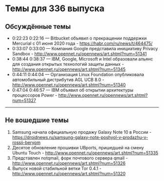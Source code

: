 # Темы для 336 выпуска
## Обсуждённые темы
- 0:22:23 0:22:16 — Bitbucket объявил о прекращении поддержки Mercurial с 01 июня 2020 года - https://habr.com/ru/news/t/464475/
- 0:33:07 0:33:00 — Компания Google представила инициативу Privacy Sandbox - http://www.opennet.ru/opennews/art.shtml?num=51341
- 0:38:44 0:38:37 — IBM, Google, Microsoft и Intel образовали альянс для создания открытых технологий защиты данных - http://www.opennet.ru/opennews/art.shtml?num=51345
- 0:44:11 0:44:04 — Организация Linux Foundation опубликовала автомобильный дистрибутив AGL UCB 8.0 - http://www.opennet.ru/opennews/art.shtml?num=51340
- 0:47:04 0:46:57 — IBM объявил об открытии архитектуры процессоров Power - http://www.opennet.ru/opennews/art.shtml?num=51327

---

## Не вошедшие темы
1. Samsung начала официальную продажу Galaxy Note 10 в России - https://droidnews.ru/samsung-galaxy-note-poshyol-v-prodazhu-v-rossii-beryom
1. Десятое обновление прошивки UBports, пришедшей на смену Ubuntu Touch - http://www.opennet.ru/opennews/art.shtml?num=51335
1. Представлен notqmail, форк почтового сервера qmail - http://www.opennet.ru/opennews/art.shtml?num=51326
1. Выпуск новой стабильной ветки Tor 0.4.1 - http://www.opennet.ru/opennews/art.shtml?num=51320
